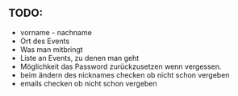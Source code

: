 ## TODO:

- vorname - nachname
- Ort des Events
- Was man mitbringt
- Liste an Events, zu denen man geht
- Möglichkeit das Password zurückzusetzen wenn vergessen.
- beim ändern des nicknames checken ob nicht schon vergeben
- emails checken ob nicht schon vergeben
